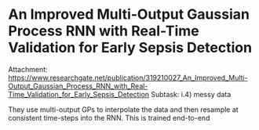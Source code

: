 # An Improved Multi-Output Gaussian Process RNN with Real-Time Validation for Early Sepsis Detection

Attachment: https://www.researchgate.net/publication/319210027_An_Improved_Multi-Output_Gaussian_Process_RNN_with_Real-Time_Validation_for_Early_Sepsis_Detection
Subtask: i.4) messy data

They use multi-output GPs to interpolate the data and then resample at consistent time-steps into the RNN. This is trained end-to-end